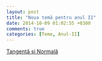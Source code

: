 ```yaml
---
layout: post
title: "Noua temă pentru anul II"
date: 2014-10-09 01:02:55 +0300
comments: true
categories: [Teme, Anul-II]
---
```


[Tangentă și Normală](/curbe-si-suprafete/probleme1.html)
